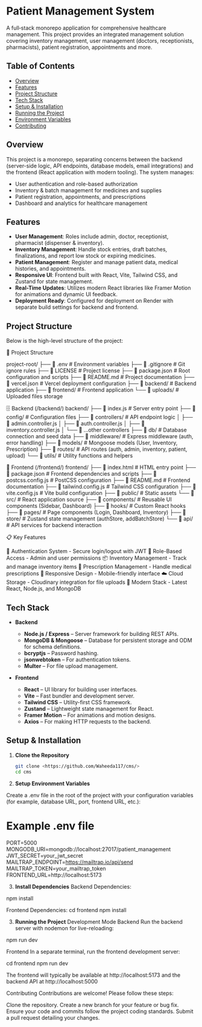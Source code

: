 # Patient Management System

A full‑stack monorepo application for comprehensive healthcare management. This project provides an integrated management solution covering inventory management, user management (doctors, receptionists, pharmacists), patient registration, appointments and more.

## Table of Contents

- [Overview](#overview)
- [Features](#features)
- [Project Structure](#project-structure)
- [Tech Stack](#tech-stack)
- [Setup & Installation](#setup--installation)
- [Running the Project](#running-the-project)
- [Environment Variables](#environment-variables)
- [Contributing](#contributing)

## Overview

This project is a monorepo, separating concerns between the backend (server-side logic, API endpoints, database models, email integrations) and the frontend (React application with modern tooling). The system manages:
- User authentication and role-based authorization
- Inventory & batch management for medicines and supplies
- Patient registration, appointments, and prescriptions
- Dashboard and analytics for healthcare management

## Features

- **User Management**: Roles include admin, doctor, receptionist, pharmacist (dispenser & inventory).
- **Inventory Management**: Handle stock entries, draft batches, finalizations, and report low stock or expiring medicines.
- **Patient Management**: Register and manage patient data, medical histories, and appointments.
- **Responsive UI**: Frontend built with React, Vite, Tailwind CSS, and Zustand for state management.
- **Real-Time Updates**: Utilizes modern React libraries like Framer Motion for animations and dynamic UI feedback.
- **Deployment Ready**: Configured for deployment on Render with separate build settings for backend and frontend.

## Project Structure

Below is the high-level structure of the project:

📁 Project Structure

project-root/
├── 📄 .env                    # Environment variables
├── 📄 .gitignore             # Git ignore rules
├── 📄 LICENSE                # Project license
├── 📄 package.json           # Root configuration and scripts
├── 📄 README.md              # Project documentation
├── 📄 vercel.json            # Vercel deployment configuration
├── 📂 backend/               # Backend application
├── 📂 frontend/              # Frontend application
└── 📂 uploads/               # Uploaded files storage

🗄️ Backend (/backend/)
backend/
├── 📄 index.js               # Server entry point
├── 📂 config/               # Configuration files
├── 📂 controllers/          # API endpoint logic
│   ├── 📄 admin.controller.js
│   ├── 📄 auth.controller.js
│   ├── 📄 inventory.controller.js
│   └── 📄 ...other controllers
├── 📂 db/                   # Database connection and seed data
├── 📂 middleware/           # Express middleware (auth, error handling)
├── 📂 models/               # Mongoose models (User, Inventory, Prescription)
├── 📂 routes/               # API routes (auth, admin, inventory, patient, upload)
└── 📂 utils/                # Utility functions and helpers


🎨 Frontend (/frontend/)
frontend/
├── 📄 index.html            # HTML entry point
├── 📄 package.json          # Frontend dependencies and scripts
├── 📄 postcss.config.js     # PostCSS configuration
├── 📄 README.md             # Frontend documentation
├── 📄 tailwind.config.js    # Tailwind CSS configuration
├── 📄 vite.config.js        # Vite build configuration
├── 📂 public/               # Static assets
└── 📂 src/                  # React application source
    ├── 📂 components/       # Reusable UI components (Sidebar, Dashboard)
    ├── 📂 hooks/            # Custom React hooks
    ├── 📂 pages/            # Page components (Login, Dashboard, Inventory)
    ├── 📂 store/            # Zustand state management (authStore, addBatchStore)
    └── 📂 api/              # API services for backend interaction


📋 Key Features

🔐 Authentication System - Secure login/logout with JWT
👥 Role-Based Access - Admin and user permissions
📦 Inventory Management - Track and manage inventory items
💊 Prescription Management - Handle medical prescriptions
📱 Responsive Design - Mobile-friendly interface
☁️ Cloud Storage - Cloudinary integration for file uploads
🚀 Modern Stack - Latest React, Node.js, and MongoDB



## Tech Stack

- **Backend**
  - **Node.js / Express** – Server framework for building REST APIs.
  - **MongoDB & Mongoose** – Database for persistent storage and ODM for schema definitions.
  - **bcryptjs** – Password hashing.
  - **jsonwebtoken** – For authentication tokens.
  - **Multer** – For file upload management.
  
- **Frontend**
  - **React** – UI library for building user interfaces.
  - **Vite** – Fast bundler and development server.
  - **Tailwind CSS** – Utility-first CSS framework.
  - **Zustand** – Lightweight state management for React.
  - **Framer Motion** – For animations and motion designs.
  - **Axios** – For making HTTP requests to the backend.
  

## Setup & Installation

1. **Clone the Repository**

   ```sh
   git clone <https://github.com/Waheeda117/cms/>
   cd cms


2. **Setup Environment Variables**

Create a .env file in the root of the project with your configuration variables (for example, database URL, port, frontend URL, etc.):

# Example .env file
PORT=5000
MONGODB_URI=mongodb://localhost:27017/patient_management
JWT_SECRET=your_jwt_secret
MAILTRAP_ENDPOINT=https://mailtrap.io/api/send
MAILTRAP_TOKEN=your_mailtrap_token
FRONTEND_URL=http://localhost:5173

3. **Install Dependencies**
Backend Dependencies:

npm install

Frontend Dependencies:
cd frontend
npm install


3. **Running the Project**
Development Mode
Backend
Run the backend server with nodemon for live-reloading:

npm run dev

Frontend
In a separate terminal, run the frontend development server:

cd frontend
npm run dev

The frontend will typically be available at http://localhost:5173 and the backend API at http://localhost:5000



Contributing
Contributions are welcome! Please follow these steps:

Clone the repository.
Create a new branch for your feature or bug fix.
Ensure your code and commits follow the project coding standards.
Submit a pull request detailing your changes.